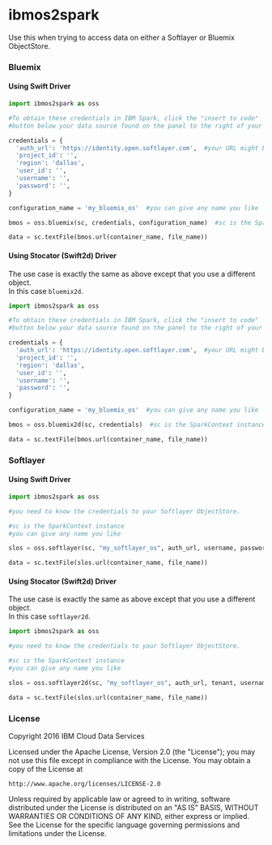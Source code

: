 # ibmos2spark

Use this when trying to access data on either a Softlayer or Bluemix ObjectStore.


### Bluemix

#### Using Swift Driver
```python
import ibmos2spark as oss

#To obtain these credentials in IBM Spark, click the "insert to code" 
#button below your data source found on the panel to the right of your notebook.

credentials = {
  'auth_url': 'https://identity.open.softlayer.com',  #your URL might be different
  'project_id': '',
  'region': 'dallas',
  'user_id': '',
  'username': '',
  'password': '',
}

configuration_name = 'my_bluemix_os'  #you can give any name you like

bmos = oss.bluemix(sc, credentials, configuration_name)  #sc is the SparkContext instance

data = sc.textFile(bmos.url(container_name, file_name))
```

#### Using Stocator (Swift2d) Driver

The use case is exactly the same as above except that you use a different object.  
In this case `bluemix2d`.

```python
import ibmos2spark as oss

#To obtain these credentials in IBM Spark, click the "insert to code" 
#button below your data source found on the panel to the right of your notebook.

credentials = {
  'auth_url': 'https://identity.open.softlayer.com',  #your URL might be different
  'project_id': '',
  'region': 'dallas',
  'user_id': '',
  'username': '',
  'password': '',
}

configuration_name = 'my_bluemix_os'  #you can give any name you like

bmos = oss.bluemix2d(sc, credentials)  #sc is the SparkContext instance

data = sc.textFile(bmos.url(container_name, file_name))
```


### Softlayer

#### Using Swift Driver

```python
import ibmos2spark as oss

#you need to know the credentials to your Softlayer ObjectStore.

#sc is the SparkContext instance
#you can give any name you like

slos = oss.softlayer(sc, "my_softlayer_os", auth_url, username, password)

data = sc.textFile(slos.url(container_name, file_name))
```

#### Using Stocator (Swift2d) Driver

The use case is exactly the same as above except that you use a different object.  
In this case `softlayer2d`.

```python
import ibmos2spark as oss

#you need to know the credentials to your Softlayer ObjectStore.

#sc is the SparkContext instance
#you can give any name you like

slos = oss.softlayer2d(sc, "my_softlayer_os", auth_url, tenant, username, password)

data = sc.textFile(slos.url(container_name, file_name))
```


### License 

Copyright 2016 IBM Cloud Data Services

Licensed under the Apache License, Version 2.0 (the "License");
you may not use this file except in compliance with the License.
You may obtain a copy of the License at

    http://www.apache.org/licenses/LICENSE-2.0

Unless required by applicable law or agreed to in writing, software
distributed under the License is distributed on an "AS IS" BASIS,
WITHOUT WARRANTIES OR CONDITIONS OF ANY KIND, either express or implied.
See the License for the specific language governing permissions and
limitations under the License.
